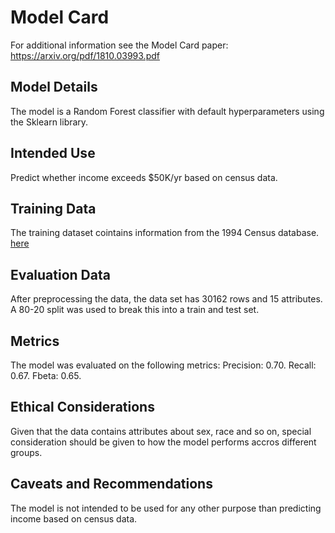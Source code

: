 # Model Card

For additional information see the Model Card paper: https://arxiv.org/pdf/1810.03993.pdf

## Model Details
The model is a Random Forest classifier with default hyperparameters using the Sklearn library.
## Intended Use
Predict whether income exceeds $50K/yr based on census data.
## Training Data
The training dataset cointains information from the 1994 Census database. [here](https://archive.ics.uci.edu/ml/datasets/census+income)
## Evaluation Data
After preprocessing the data, the data set has 30162 rows and 15 attributes. A 80-20 split was used to break this into a train and test set.
## Metrics
The model was evaluated on the following metrics: Precision: 0.70. Recall: 0.67. Fbeta: 0.65.
## Ethical Considerations
Given that the data contains attributes about sex, race and so on, special consideration should be given to how the model performs accros different groups.
## Caveats and Recommendations
The model is not intended to be used for any other purpose than predicting income based on census data. 